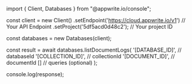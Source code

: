 import { Client, Databases } from "@appwrite.io/console";

const client = new Client()
    .setEndpoint('https://cloud.appwrite.io/v1') // Your API Endpoint
    .setProject('5df5acd0d48c2'); // Your project ID

const databases = new Databases(client);

const result = await databases.listDocumentLogs(
    '[DATABASE_ID]', // databaseId
    '[COLLECTION_ID]', // collectionId
    '[DOCUMENT_ID]', // documentId
    [] // queries (optional)
);

console.log(response);
